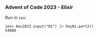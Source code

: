 ### Advent of Code 2023 - Elixir

Run in `iex`:
```
iex> Aoc2023.input("01") |> Day01.part2()
54980
```
